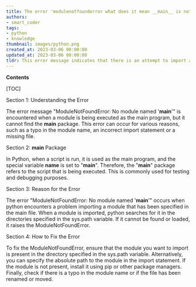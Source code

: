 ```yaml
---
title: The error 'modulenotfounderror what does it mean __main__ is not a package?' implies that the __main__ module is not recognized as a package
authors:
- smart_coder
tags:
- python
- knowledge
thumbnail: images/python.png
created_at: 2023-03-06 00:00:00
updated_at: 2023-03-06 00:00:00
tldr: This error message indicates that there is an attempt to import a module or package called `\_\_main\_\_` which does not exist or is not properly structured as a package.
---
```


**Contents**

[TOC]

Section 1: Understanding the Error 

The error message "ModuleNotFoundError: No module named '__main__'" is encountered when a module is being executed as the main program, but it cannot find the __main__ package. This error can occur for various reasons, such as a typo in the module name, an incorrect import statement or a missing file. 

Section 2: __main__ Package 

In Python, when a script is run, it is used as the main program, and the special variable __name__ is set to "__main__". Therefore, the "__main__" package refers to the script that is being executed. This is commonly used for testing and debugging purposes. 

Section 3: Reason for the Error 

The error "ModuleNotFoundError: No module named '__main__'" occurs when python encounters a problem importing a module that has been specified in the main file. When a module is imported, python searches for it in the directories specified in the sys.path variable. If it cannot be found or loaded, it raises the ModuleNotFoundError. 

Section 4: How to Fix the Error 

To fix the ModuleNotFoundError, ensure that the module you want to import is present in the directory specified in the sys.path variable. Alternatively, you can specify the absolute path to the module in the import statement. If the module is not present, install it using pip or other package managers. Finally, check if there is a typo in the module name or if the file has been renamed or moved.
